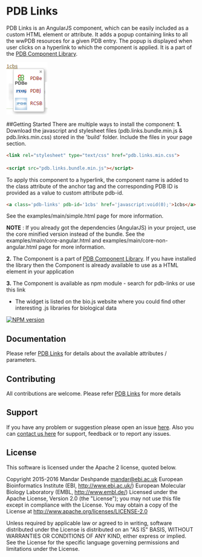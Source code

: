 # PDB Links

PDB Links is an AngularJS component, which can be easily included as a custom HTML element or attribute. It adds a popup containing links to all the wwPDB resources for a given PDB entry. The popup is displayed when user clicks on a hyperlink to which the component is applied. It is a part of the <a href="http://www.ebi.ac.uk/pdbe/pdb-component-library" target="_blank">PDB Component Library</a>.

![PDB Links](/assets/pdb-links.png)

##Getting Started
There are multiple ways to install the component:
**1.** Download the javascript and stylesheet files (pdb.links.bundle.min.js & pdb.links.min.css) stored in the 'build' folder. Include the files in your page <head> section. 
```html
<link rel="stylesheet" type="text/css" href="pdb.links.min.css">

<script src="pdb.links.bundle.min.js"></script>
```

To apply this component to a hyperlink, the component name is added to the class attribute of the anchor tag and the corresponding PDB ID is provided as a value to custom attribute pdb-id.
```html
<a class='pdb-links' pdb-id='1cbs' href='javascript:void(0);'>1cbs</a>
```

See the examples/main/simple.html page for more information.

**NOTE** : If you already got the dependencies (AngularJS) in your project, use the core minified version instead of the bundle. See the examples/main/core-angular.html and examples/main/core-non-angular.html page for more information.

**2.** The Component is a part of <a href="http://www.ebi.ac.uk/pdbe/pdb-component-library" target="_blank">PDB Component Library</a>. If you have installed the library then the Component is already available to use as a HTML element in your application

**3.** The Component is available as npm module - search for pdb-links or use this link
* The widget is listed on the bio.js website where you could find other interesting .js libraries for biological data

[![NPM version](http://img.shields.io/npm/v/pdb-links.svg)](https://www.npmjs.org/package/pdb-links) 

## Documentation
Please refer <a target="_blank" href="http://www.ebi.ac.uk/pdbe/pdb-component-library/doc.html#a_pdbLinks">PDB Links</a> for details about the available attributes / parameters.

## Contributing

All contributions are welcome. Please refer <a target="_blank" href="http://www.ebi.ac.uk/pdbe/pdb-component-library/faq.html#q6">PDB Links</a> for more details

## Support

If you have any problem or suggestion please open an issue [here](https://github.com/PDBeurope/pdb-links/issues).
Also you can <a href="http://www.ebi.ac.uk/pdbe/about/contact" target="_blank">contact us here</a> for support, feedback or to report any issues.

## License 
This software is licensed under the Apache 2 license, quoted below.

Copyright 2015-2016 Mandar Deshpande <mandar@ebi.ac.uk>
European Bioinformatics Institute (EBI, http://www.ebi.ac.uk/)
European Molecular Biology Laboratory (EMBL, http://www.embl.de/)
Licensed under the Apache License, Version 2.0 (the "License");
you may not use this file except in compliance with the License.
You may obtain a copy of the License at 
http://www.apache.org/licenses/LICENSE-2.0

Unless required by applicable law or agreed to in writing, software
distributed under the License is distributed on an "AS IS" BASIS, 
WITHOUT WARRANTIES OR CONDITIONS OF ANY KIND, either express or implied.
See the License for the specific language governing permissions and 
limitations under the License.
